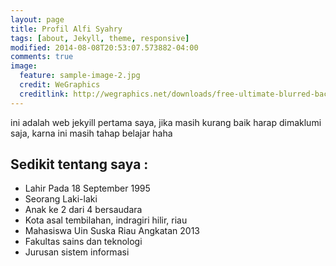 ```yaml
---
layout: page
title: Profil Alfi Syahry
tags: [about, Jekyll, theme, responsive]
modified: 2014-08-08T20:53:07.573882-04:00
comments: true
image:
  feature: sample-image-2.jpg
  credit: WeGraphics
  creditlink: http://wegraphics.net/downloads/free-ultimate-blurred-background-pack/
---
```


ini adalah web jekyill pertama saya, jika masih kurang baik harap dimaklumi saja, karna ini masih tahap belajar haha

## Sedikit tentang saya :

* Lahir Pada 18 September 1995
* Seorang Laki-laki
* Anak ke 2 dari 4 bersaudara
* Kota asal tembilahan, indragiri hilir, riau
* Mahasiswa Uin Suska Riau Angkatan 2013
* Fakultas sains dan teknologi
* Jurusan sistem informasi
